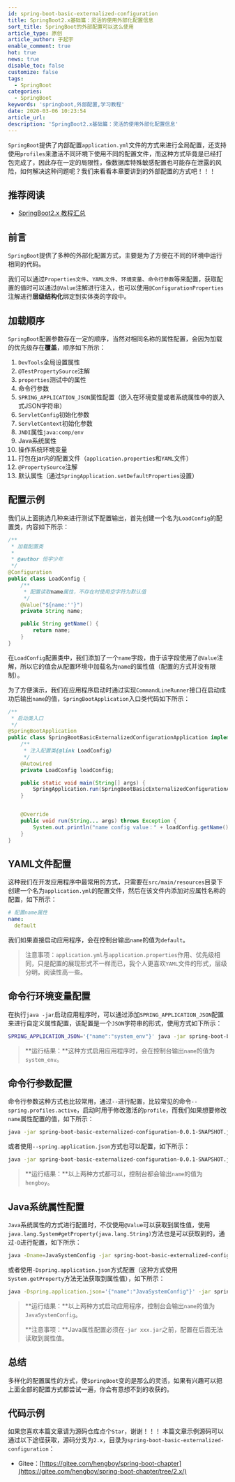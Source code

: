 ```yaml
---
id: spring-boot-basic-externalized-configuration
title: SpringBoot2.x基础篇：灵活的使用外部化配置信息
sort_title: SpringBoot的外部配置可以这么使用
article_type: 原创
article_author: 于起宇
enable_comment: true
hot: true
news: true
disable_toc: false
customize: false
tags:
  - SpringBoot
categories:
  - SpringBoot
keywords: 'springboot,外部配置,学习教程'
date: 2020-03-06 10:23:54
article_url:
description: 'SpringBoot2.x基础篇：灵活的使用外部化配置信息'
---
```

`SpringBoot`提供了内部配置`application.yml`文件的方式来进行全局配置，还支持使用`profiles`来激活不同环境下使用不同的配置文件，而这种方式毕竟是已经打包完成了，因此存在一定的局限性，像数据库特殊敏感配置也可能存在泄露的风险，如何解决这种问题呢？我们来看看本章要讲到的外部配置的方式吧！！！
<!--more-->

## 推荐阅读
- [SpringBoot2.x 教程汇总](http://blog.yuqiyu.com/spring-boot-2-x-articles.html)

## 前言

`SpringBoot`提供了多种的外部化配置方式，主要是为了方便在不同的环境中运行相同的代码。

我们可以通过`Properties文件`、`YAML文件`、`环境变量`、`命令行参数`等来配置，获取配置的值时可以通过`@Value`注解进行注入，也可以使用`@ConfigurationProperties`注解进行**层级结构化**绑定到实体类的字段中。

## 加载顺序

`SpringBoot`配置参数存在一定的顺序，当然对相同名称的属性配置，会因为加载的优先级存在**覆盖**，顺序如下所示：

1. `DevTools`全局设置属性
2. `@TestPropertySource`注解
3. `properties`测试中的属性
4. 命令行参数
5. `SPRING_APPLICATION_JSON`属性配置（嵌入在环境变量或者系统属性中的嵌入式JSON字符串）
6. `ServletConfig`初始化参数
7. `ServletContext`初始化参数
8. `JNDI`属性`java:comp/env`
9. Java系统属性
10. 操作系统环境变量
11. 打包在jar内的配置文件（`application.properties`和`YAML`文件）
12. `@PropertySource`注解
13. 默认属性（通过`SpringApplication.setDefaultProperties`设置）



## 配置示例

我们从上面挑选几种来进行测试下配置输出，首先创建一个名为`LoadConfig`的配置类，内容如下所示：

```java
/**
 * 加载配置类
 *
 * @author 恒宇少年
 */
@Configuration
public class LoadConfig {
    /**
     * 配置读取name属性，不存在时使用空字符为默认值
     */
    @Value("${name:''}")
    private String name;

    public String getName() {
        return name;
    }
}
```

在`LoadConfig`配置类中，我们添加了一个`name`字段，由于该字段使用了`@Value`注解，所以它的值会从配置环境中加载名为`name`的属性值（配置的方式并没有限制）。

为了方便演示，我们在应用程序启动时通过实现`CommandLineRunner`接口在启动成功后输出`name`的值，`SpringBootApplication`入口类代码如下所示：

```java
/**
 * 启动类入口
 */
@SpringBootApplication
public class SpringBootBasicExternalizedConfigurationApplication implements CommandLineRunner {
    /**
     * 注入配置类{@link LoadConfig}
     */
    @Autowired
    private LoadConfig loadConfig;

    public static void main(String[] args) {
        SpringApplication.run(SpringBootBasicExternalizedConfigurationApplication.class, args);
    }


    @Override
    public void run(String... args) throws Exception {
        System.out.println("name config value：" + loadConfig.getName());
    }
}
```



## YAML文件配置

这种我们在开发应用程序中最常用的方式，只需要在`src/main/resources`目录下创建一个名为`application.yml`的配置文件，然后在该文件内添加对应属性名称的配置，如下所示：

```yaml
# 配置name属性
name:
  default
```

我们如果直接启动应用程序，会在控制台输出`name`的值为`default`。

> 注意事项：`application.yml`与`application.properties`作用、优先级相同，只是配置的展现形式不一样而已，我个人更喜欢`YAML`文件的形式，层级分明，阅读性高一些。

## 命令行环境变量配置

在执行`java -jar`启动应用程序时，可以通过添加`SPRING_APPLICATION_JSON`配置来进行自定义属性配置，该配置是一个`JSON`字符串的形式，使用方式如下所示：

```bash
SPRING_APPLICATION_JSON='{"name":"system_env"}' java -jar spring-boot-basic-externalized-configuration-0.0.1-SNAPSHOT.jar
```

> **运行结果：**这种方式启用应用程序时，会在控制台输出`name`的值为`system_env`。

## 命令行参数配置

命令行参数这种方式也比较常用，通过`--`进行配置，比较常见的命令`--spring.profiles.active`，启动时用于修改激活的`profile`，而我们如果想要修改`name`属性配置的值，如下所示：

```bash
java -jar spring-boot-basic-externalized-configuration-0.0.1-SNAPSHOT.jar --name=hengboy
```

或者使用`--spring.application.json`方式也可以配置，如下所示：

```bash
java -jar spring-boot-basic-externalized-configuration-0.0.1-SNAPSHOT.jar --spring.application.json='{"name":"hengboy"}'
```

> **运行结果：**以上两种方式都可以，控制台都会输出`name`的值为`hengboy`。

## Java系统属性配置

`Java`系统属性的方式进行配置时，不仅使用`@Value`可以获取到属性值，使用`java.lang.System#getProperty(java.lang.String)`方法也是可以获取到的，通过`-D`进行配置，如下所示：

```bash
java -Dname=JavaSystemConfig -jar spring-boot-basic-externalized-configuration-0.0.1-SNAPSHOT.jar
```

或者使用`-Dspring.application.json`方式配置（这种方式使用`System.getProperty`方法无法获取到属性值），如下所示：

```bash
java -Dspring.application.json='{"name":"JavaSystemConfig"}' -jar spring-boot-basic-externalized-configuration-0.0.1-SNAPSHOT.jar
```

> **运行结果：**以上两种方式启动应用程序，控制台会输出`name`的值为`JavaSystemConfig`。
>
> **注意事项：**Java属性配置必须在`-jar xxx.jar`之前，配置在后面无法读取到属性值。



## 总结

多样化的配置属性的方式，使`SpringBoot`变的是那么的灵活，如果有兴趣可以把上面全部的配置方式都尝试一遍，你会有意想不到的收获的。



## 代码示例

如果您喜欢本篇文章请为源码仓库点个`Star`，谢谢！！！
本篇文章示例源码可以通过以下途径获取，源码分支为`2.x`，目录为`spring-boot-basic-externalized-configuration`：

- Gitee：[https://gitee.com/hengboy/spring-boot-chapter](https://gitee.com/hengboy/spring-boot-chapter/tree/2.x/)